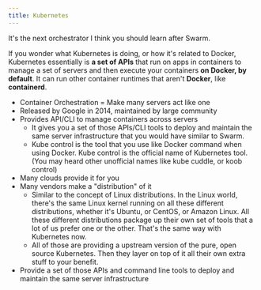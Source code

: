 ```yaml
---
title: Kubernetes
--- 
```


It's the next orchestrator I think you should learn after Swarm. 

If you wonder what Kubernetes is doing, or how it's related to Docker, Kubernetes essentially is **a set of APIs** that run on apps in containers to manage a set of servers and then execute your containers **on Docker, by default**. It can run other container runtimes that aren't **Docker**, like **containerd**.


- Container Orchestration = Make many servers act like one
- Released by Google in 2014, maintained by large community
- Provides API/CLI to manage containers across servers
    - It gives you a set of those APIs/CLI tools to deploy and maintain the same server infrastructure that you would have similar to Swarm.
    - Kube control is the tool that you use like Docker command when using Docker. Kube control is the official name of Kubernetes tool. (You may heard other unofficial names like kube cuddle, or koob control)
- Many clouds provide it for you
- Many vendors make a "distribution" of it
    - Similar to the concept of Linux distributions. In the Linux world, there's the same Linux kernel running on all these different distributions, whether it's Ubuntu, or CentOS, or Amazon Linux. All these different distributions package up their own set of tools that a lot of us prefer one or the other. That's the same way with Kubernetes now.
    - All of those are providing a upstream version of the pure, open source Kubernetes. Then they layer on top of it all their own extra stuff to your benefit.
- Provide a set of those APIs and command line tools to deploy and maintain the same server infrastructure






